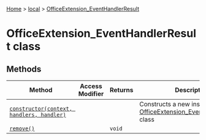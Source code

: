 [Home](./index) &gt; [local](local.md) &gt; [OfficeExtension\_EventHandlerResult](local.officeextension_eventhandlerresult.md)

# OfficeExtension\_EventHandlerResult class

## Methods

|  Method | Access Modifier | Returns | Description |
|  --- | --- | --- | --- |
|  [`constructor(context, handlers, handler)`](local.officeextension_eventhandlerresult.constructor.md) |  |  | Constructs a new instance of the [OfficeExtension\_EventHandlerResult](local.officeextension_eventhandlerresult.md) class |
|  [`remove()`](local.officeextension_eventhandlerresult.remove.md) |  | `void` |  |

